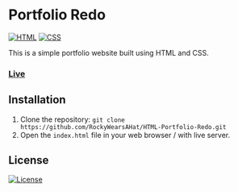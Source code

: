 # Portfolio Redo

[![HTML](https://img.shields.io/badge/HTML-5-orange)](https://www.w3.org/TR/html52/)
[![CSS](https://img.shields.io/badge/CSS-3-blue)](https://www.w3.org/Style/CSS/Overview.en.html)

This is a simple portfolio website built using HTML and CSS.

### [Live](https://html-portfolio-redo.onrender.com/)

## Installation

1. Clone the repository: `git clone https://github.com/RockyWearsAHat/HTML-Portfolio-Redo.git`
2. Open the `index.html` file in your web browser / with live server.

## License

[![License](https://img.shields.io/badge/License-MIT-blue)](LICENSE.md)
